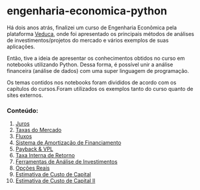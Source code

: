 # engenharia-economica-python

Há dois anos atrás, finalizei um curso de Engenharia Econômica pela plataforma [Veduca](https://play.veduca.org/curso-online-engenharia-economica), onde foi  apresentado os principais métodos de análises de investimentos/projetos do mercado e vários exemplos de suas aplicações.

Então, tive a ideia de apresentar os conhecimentos obtidos no curso em notebooks utilizando Python. Dessa forma, é possível unir a análise financeira (análise de dados) com uma super linguagem de programação.

Os temas contidos nos notebooks foram divididos de acordo com os capítulos do cursos.Foram utilizados os exemplos tanto do curso quanto de sites externos.

### Conteúdo:

 1. [Juros](https://github.com/levisouuza/engenharia-economica-python/blob/master/1.Juros.ipynb)
 2. [Taxas do Mercado](https://github.com/levisouuza/engenharia-economica-python/blob/master/2.%20Taxas%20do%20Mercado.ipynb)
 3. [Fluxos](https://github.com/levisouuza/engenharia-economica-python/blob/master/3.Fluxos.ipynb)
 4. [Sistema de Amortização de Financiamento](https://github.com/levisouuza/engenharia-economica-python/blob/master/4.Sistema%20de%20Amortiza%C3%A7%C3%A3o%20de%20Financiamento.ipynb)
 5. [Payback & VPL](https://github.com/levisouuza/engenharia-economica-python/blob/master/5.Payback%20e%20VPL.ipynb)
 6. [Taxa Interna de Retorno](https://github.com/levisouuza/engenharia-economica-python/blob/master/6.Taxa%20Interna%20de%20Retorno.ipynb)
 7. [Ferramentas de Análise de Investimentos](https://github.com/levisouuza/engenharia-economica-python/blob/master/7.Ferramentas%20de%20Aval.Investimentos.ipynb)
 8. [Opções Reais](https://github.com/levisouuza/engenharia-economica-python/blob/master/8.Op%C3%A7%C3%B5es%20Reais.ipynb)
 9. [Estimativa de Custo de Capital](https://github.com/levisouuza/engenharia-economica-python/blob/master/9.Estimativa%20do%20custo%20de%20capital.ipynb)
 10. [Estimativa de Custo de Capital II](https://github.com/levisouuza/engenharia-economica-python/blob/master/10.Estimativa%20do%20custo%20de%20capital.ipynb)
